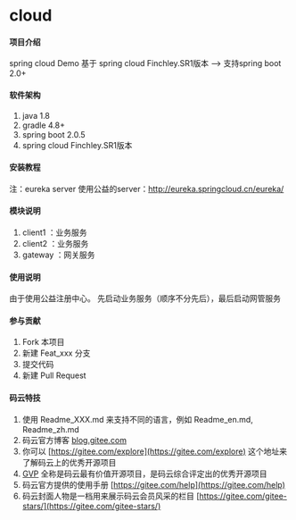 # cloud

#### 项目介绍
spring cloud Demo
基于 spring cloud Finchley.SR1版本 --> 支持spring boot 2.0+

#### 软件架构
1. java 1.8
2. gradle 4.8+
3. spring boot 2.0.5
4. spring cloud Finchley.SR1版本


#### 安装教程

注：eureka server 使用公益的server：http://eureka.springcloud.cn/eureka/

#### 模块说明
1. client1 ：业务服务
2. client2 ：业务服务
3. gateway ：网关服务

#### 使用说明

由于使用公益注册中心。
先启动业务服务（顺序不分先后），最后启动网管服务

#### 参与贡献

1. Fork 本项目
2. 新建 Feat_xxx 分支
3. 提交代码
4. 新建 Pull Request


#### 码云特技

1. 使用 Readme\_XXX.md 来支持不同的语言，例如 Readme\_en.md, Readme\_zh.md
2. 码云官方博客 [blog.gitee.com](https://blog.gitee.com)
3. 你可以 [https://gitee.com/explore](https://gitee.com/explore) 这个地址来了解码云上的优秀开源项目
4. [GVP](https://gitee.com/gvp) 全称是码云最有价值开源项目，是码云综合评定出的优秀开源项目
5. 码云官方提供的使用手册 [https://gitee.com/help](https://gitee.com/help)
6. 码云封面人物是一档用来展示码云会员风采的栏目 [https://gitee.com/gitee-stars/](https://gitee.com/gitee-stars/)